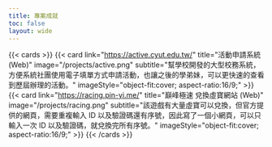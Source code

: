 ```yaml
---
title: 專案成就
toc: false
layout: wide
---
```


{{< cards >}}
{{< card link="https://active.cyut.edu.tw/" title="活動申請系統 (Web)" image="/projects/active.png" subtitle="幫學校開發的大型校務系統，方便系統社團使用電子填單方式申請活動，也讓之後的學弟妹，可以更快速的查看到歷屆辦理的活動。" imageStyle="object-fit:cover; aspect-ratio:16/9;" >}}
{{< card link="https://racing.pin-yi.me/" title="巔峰極速 兌換虛寶網站 (Web)" image="/projects/racing.png" subtitle="該遊戲有大量虛寶可以兌換，但官方提供的網頁，需要重複輸入 ID 以及驗證碼還有序號，因此寫了一個小網頁，可以只輸入一次 ID 以及驗證碼，就兌換完所有序號。" imageStyle="object-fit:cover; aspect-ratio:16/9;" >}}
{{< /cards >}}
